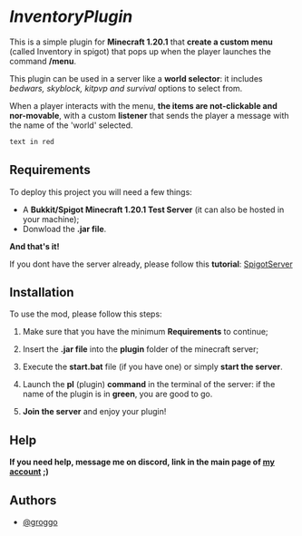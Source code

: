 
# *InventoryPlugin*

This is a simple plugin for **Minecraft 1.20.1** that **create a custom menu** (called Inventory in spigot) that pops up when the player launches the command **/menu**.

This plugin can be used in a server like a **world selector**: it includes *bedwars, skyblock, kitpvp and survival* options to select from.

When a player interacts with the menu, **the items are not-clickable and nor-movable**, with a custom **listener** that sends the player a message with the name of the 'world' selected.  

```diff
text in red
```

## Requirements

To deploy this project you will need a few things:

- A **Bukkit/Spigot Minecraft 1.20.1 Test Server** (it can also be hosted in your machine);
- Donwload the **.jar file**.

**And that's it!**

If you dont have the server already, please follow this **tutorial**:
[SpigotServer](https://www.youtube.com/watch?v=B0CyGUDxkDI&list=PLfu_Bpi_zcDNEKmR82hnbv9UxQ16nUBF7&index=2&pp=iAQB)

## Installation

To use the mod, please follow this steps:

1. Make sure that you have the minimum **Requirements** to continue;

1. Insert the **.jar file** into the **plugin** folder of the minecraft server;

1. Execute the **start.bat** file (if you have one) or simply **start the server**.

1. Launch the **pl** (plugin) **command** in the terminal of the server: if the name of the plugin is in **green**, you are good to go.

1. **Join the server** and enjoy your plugin!

## Help

**If you need help, message me on discord, link in the main page of [my account](https://github.com/GettingTren) ;)**

## Authors

- [@groggo](https://github.com/GettingTren)
